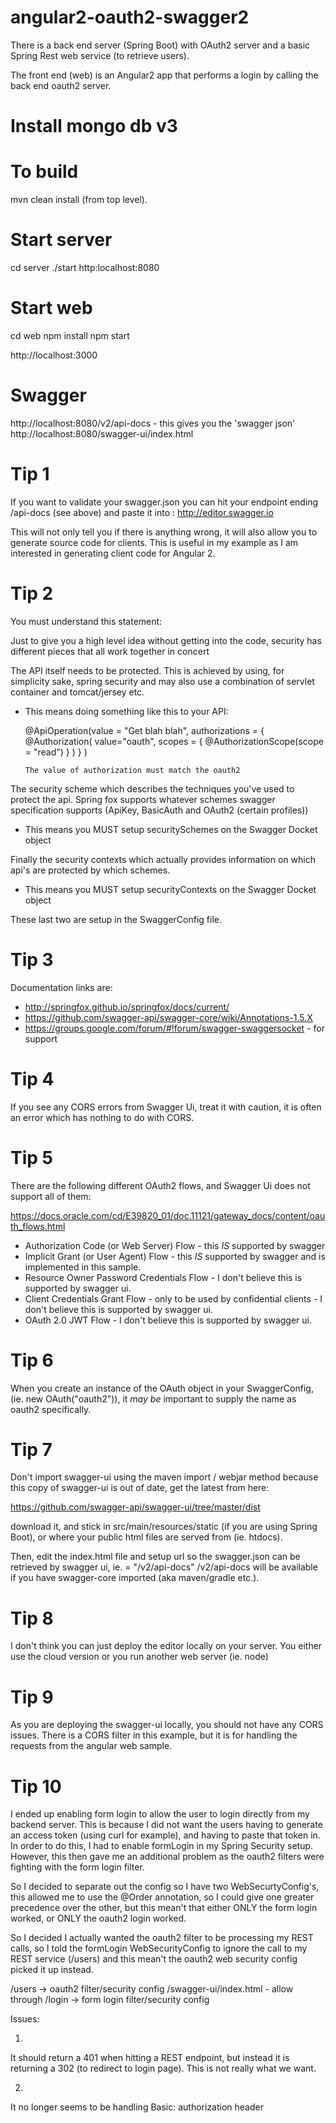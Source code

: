 # angular2-oauth2-swagger2

There is a back end server (Spring Boot) with OAuth2 server and a basic Spring Rest web service (to retrieve users).


The front end (web) is an Angular2 app that performs a login by calling the back end oauth2 server.

# Install mongo db v3

# To build

mvn clean install (from top level).


# Start server
cd server
./start
http:localhost:8080

# Start web
cd web
npm install
npm start

http://localhost:3000


# Swagger
http://localhost:8080/v2/api-docs - this gives you the 'swagger json'
http://localhost:8080/swagger-ui/index.html



# Tip 1

If you want to validate your swagger.json you can hit your endpoint ending /api-docs (see above) and paste it into :  http://editor.swagger.io

This will not only tell you if there is anything wrong, it will also allow you to generate source code for clients.  This is useful in my
example as I am interested in generating client code for Angular 2.


# Tip 2

You must understand this statement:

Just to give you a high level idea without getting into the code, security has different pieces that all work together in concert

The API itself needs to be protected. This is achieved by using, for simplicity sake, spring security and may also use a combination of servlet container and tomcat/jersey etc.
   - This means doing something like this to your API:
   
       @ApiOperation(value = "Get blah blah", 
           authorizations = {
             @Authorization(
                 value="oauth", 
                 scopes = { @AuthorizationScope(scope = "read") }
                 )
           }
         )
         
         The value of authorization must match the oauth2 
                         
The security scheme which describes the techniques you've used to protect the api. Spring fox supports whatever schemes swagger specification supports (ApiKey, BasicAuth and OAuth2 (certain profiles))

  - This means you MUST setup securitySchemes on the Swagger Docket object
  
Finally the security contexts which actually provides information on which api's are protected by which schemes.

  - This means you MUST setup securityContexts on the Swagger Docket object
  
  These last two are setup in the SwaggerConfig file.

# Tip 3

Documentation links are:

* http://springfox.github.io/springfox/docs/current/
* https://github.com/swagger-api/swagger-core/wiki/Annotations-1.5.X
* https://groups.google.com/forum/#!forum/swagger-swaggersocket - for support


# Tip 4

If you see any CORS errors from Swagger Ui, treat it with caution, it is often an error which has nothing to do with CORS.

# Tip 5

There are the following different OAuth2 flows, and Swagger Ui does not support all of them:

https://docs.oracle.com/cd/E39820_01/doc.11121/gateway_docs/content/oauth_flows.html

* Authorization Code (or Web Server) Flow - this *IS* supported by swagger
* Implicit Grant (or User Agent) Flow - this *IS* supported by swagger and is implemented in this sample.
* Resource Owner Password Credentials Flow - I don't believe this is supported by swagger ui.
* Client Credentials Grant Flow - only to be used by confidential clients - I don't believe this is supported by swagger ui.
* OAuth 2.0 JWT Flow - I don't believe this is supported by swagger ui.

  
# Tip 6

When you create an instance of the OAuth object in your SwaggerConfig, (ie. new OAuth("oauth2")), it *may be* important to supply the name as oauth2 specifically.

# Tip 7

Don't import swagger-ui using the maven import / webjar method because this copy of swagger-ui is out of date, get the latest from here:

https://github.com/swagger-api/swagger-ui/tree/master/dist

download it, and stick in src/main/resources/static (if you are using Spring Boot), or where your public html files are served from (ie. htdocs).

Then, edit the index.html file and setup url so the swagger.json can be retrieved by swagger ui, ie. = "/v2/api-docs"
/v2/api-docs will be available if you have swagger-core imported (aka maven/gradle etc.).  

# Tip 8

I don't think you can just deploy the editor locally on your server.  You either use the cloud version or 
you run another web server (ie. node)

# Tip 9 

As you are deploying the swagger-ui locally, you should not have any CORS issues.  There is a CORS filter in this example, but it is
for handling the requests from the angular web sample.

# Tip 10

I ended up enabling form login to allow the user to login directly from my backend server.  This is because I did not want the users having to generate 
an access token (using curl for example), and having to paste that token in.  In order to do this, I had to enable formLogin in my Spring Security setup.
However, this then gave me an additional problem as the oauth2 filters were fighting with the form login filter.  

So I decided to separate out the config so I have two WebSecurtyConfig's, this allowed me to use the @Order annotation, so I could give one greater precedence
over the other, but this mean't that either ONLY the form login worked, or ONLY the oauth2 login worked.

So I decided I actually wanted the oauth2 filter to be processing my REST calls, so I told the formLogin WebSecurityConfig to ignore the call to my REST service (/users) 
and this mean't the oauth2 web security config picked it up instead.  

/users -> oauth2 filter/security config
/swagger-ui/index.html - allow through
/login -> form login filter/security config



Issues:


1.

It should return a 401 when hitting a REST endpoint, but instead it is
returning a 302 (to redirect to login page).  This is not really what we want.

2. 

It no longer seems to be handling Basic: authorization header